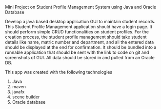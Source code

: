 Mini Project on Student Profile Management System using Java and Oracle Database

Develop a java based desktop application GUI to maintain student records. This Student Profile Management application should have a login page. It should perform simple CRUD functionalities on student profiles. For the creation process, the student profile management should take student details like name, matric number and department, and all the entered data should be displayed at the end for confirmation. It should be bundled into a runnable application that should be sent with the link to code on git and screenshots of GUI. All data should be stored in and pulled from an Oracle DB.

This app was created with the following technologies 
1. Java 
2. maven 
3. javafx 
4. scene builder 
5. Oracle database 

